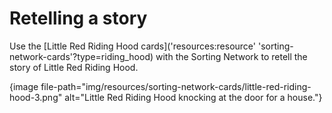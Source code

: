 # Retelling a story

Use the [Little Red Riding Hood cards]('resources:resource' 'sorting-network-cards'?type=riding_hood) with the Sorting Network to retell the story of Little Red Riding Hood.

{image file-path="img/resources/sorting-network-cards/little-red-riding-hood-3.png" alt="Little Red Riding Hood knocking at the door for a house."}
